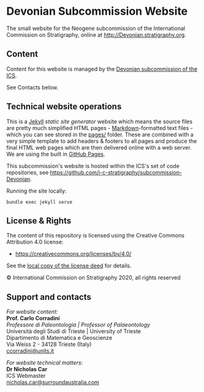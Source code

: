 # Devonian Subcommission Website
The small website for the Neogene subcommission of the International Commission on Stratigraphy, online at <http://Devonian.stratigraphy.org>.


## Content
Content for this website is managed by the [Devonian subcommission of the ICS](https://stratigraphy.org/subcommissions#Devonian).

See Contacts below.


## Technical website operations
This is a [Jekyll](https://jekyllrb.com/) *static site generator* website which means the source files are pretty much simplified HTML pages - [Markdown](https://github.com/adam-p/markdown-here/wiki/Markdown-Cheatsheet)-formatted text files - which you can see stored in the [pages/](pages/) folder. These are combined with a very simple template to add headers & footers to all pages and produce the final HTML web pages which are then delivered online with a web server. We are using the built in [GitHub Pages](https://pages.github.com/).

This subcommission's website is hosted within the ICS's set of code repositories, see <https://github.com/i-c-stratigraphy/subcommission-Devonian>.

Running the site locally:

`bundle exec jekyll serve`


## License & Rights
The content of this repository is licensed using the Creative Commons Attribution 4.0 license:

* <https://creativecommons.org/licenses/by/4.0/>

See the [local copy of the license deed](LICENSE) for details.

&copy; International Commission on Stratigraphy 2020, all rights reserved


## Support and contacts
*For website content:*  
**Prof. Carlo Corradini**  
_Professore di Paleontologia | Professor of Palaeontology_  
Università degli Studi di Trieste | University of Trieste  
Dipartimento di Matematica e Geoscienze  
Via Weiss 2 - 34128 Trieste (Italy)  
<ccorradini@units.it>


*For website technical matters:*  
**Dr Nicholas Car**  
ICS Webmaster  
<nicholas.car@surroundaustralia.com>  
